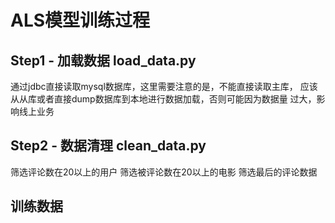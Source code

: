 # ALS模型训练过程
## Step1 - 加载数据 load_data.py
通过jdbc直接读取mysql数据库，这里需要注意的是，不能直接读取主库，
应该从从库或者直接dump数据库到本地进行数据加载，否则可能因为数据量
过大，影响线上业务

## Step2 - 数据清理 clean_data.py
筛选评论数在20以上的用户
筛选被评论数在20以上的电影
筛选最后的评论数据

## 训练数据


